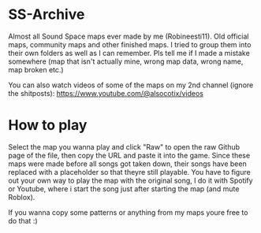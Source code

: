 # SS-Archive
Almost all Sound Space maps ever made by me (Robineesti11). Old official maps, community maps and other finished maps.
I tried to group them into their own folders as well as I can remember.
Pls tell me if I made a mistake somewhere (map that isn't actually mine, wrong map data, wrong name, map broken etc.)

You can also watch videos of some of the maps on my 2nd channel (ignore the shitposts): https://www.youtube.com/@alsocotix/videos

# How to play
Select the map you wanna play and click "Raw" to open the raw Github page of the file, then copy the URL and paste it into the game.
Since these maps were made before all songs got taken down, their songs have been replaced with a placeholder so that theyre still playable. You have to figure out your own way to play the map with the original song, I do it with Spotify or Youtube, where i start the song just after starting the map (and mute Roblox).

If you wanna copy some patterns or anything from my maps youre free to do that :)
